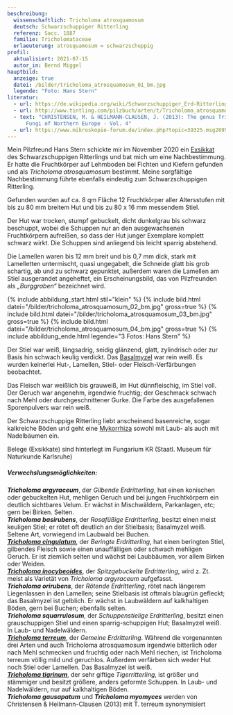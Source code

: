```yaml
---
beschreibung:
  wissenschaftlich: Tricholoma atrosquamosum
  deutsch: Schwarzschuppiger Ritterling
  referenz: Sacc. 1887
  familie: Tricholomataceae
  erlaeuterung: atrosquamosum = schwarzschuppig
profil:
  aktualisiert: 2021-07-15
  autor_in: Bernd Miggel
hauptbild:
  anzeige: true
  datei: /bilder/tricholoma_atrosquamosum_01_bm.jpg
  legende: "Foto: Hans Stern"
literatur:
  - url: https://de.wikipedia.org/wiki/Schwarzschuppiger_Erd-Ritterling
  - url: http://www.tintling.com/pilzbuch/arten/t/Tricholoma_atrosquamosum.html
  - text: "CHRISTENSEN, M. & HEILMANN-CLAUSEN, J. (2013): The genus Tricholoma. -
      Fungi of Northern Europe - Vol. 4"
  - url: https://www.mikroskopie-forum.de/index.php?topic=39325.msg289584#msg289584
---
```

Mein Pilzfreund Hans Stern schickte mir im November 2020 ein [Exsikkat](Exsikkat "Glossar") des Schwarzschuppigen Ritterlings und bat mich um eine Nachbestimmung. Er hatte die Fruchtkörper auf Lehmboden bei Fichten und Kiefern gefunden und als *Tricholoma atrosquamosum* bestimmt. Meine sorgfältige Nachbestimmung führte ebenfalls eindeutig zum Schwarzschuppigen Ritterling.

Gefunden wurden auf ca. 8 qm Fläche 12 Fruchtkörper aller Altersstufen mit bis zu 80 mm breitem Hut und bis zu 80 x 16 mm messendem Stiel.

Der Hut war trocken, stumpf gebuckelt, dicht dunkelgrau bis schwarz beschuppt, wobei die Schuppen nur an den ausgewachsenen Fruchtkörpern aufreißen, so dass der Hut junger Exemplare komplett schwarz wirkt. Die Schuppen sind anliegend bis leicht sparrig abstehend.

Die Lamellen waren bis 12 mm breit und bis 0,7 mm dick, stark mit Lamelletten untermischt, quasi ungegabelt, die Schneide glatt bis grob schartig, ab und zu schwarz gepunktet, außerdem waren die Lamellen am Stiel ausgerandet angeheftet, ein Erscheinungsbild, das von Pilzfreunden als *„Burggraben“* bezeichnet wird. 

{% include abbildung_start.html stil="klein" %}
{% include bild.html datei="/bilder/tricholoma_atrosquamosum_02_bm.jpg" gross=true %}
{% include bild.html datei="/bilder/tricholoma_atrosquamosum_03_bm.jpg" gross=true %}
{% include bild.html datei="/bilder/tricholoma_atrosquamosum_04_bm.jpg" gross=true %}
{% include abbildung_ende.html legende="3 Fotos: Hans Stern" %}

Der Stiel war weiß, längsadrig, seidig glänzend, glatt, zylindrisch oder zur Basis hin schwach keulig verdickt. Das [Basalmyzel](Myzel "Glossar") war rein weiß. Es wurden keinerlei Hut-, Lamellen, Stiel- oder Fleisch-Verfärbungen beobachtet.

Das Fleisch war weißlich bis grauweiß, im Hut dünnfleischig, im Stiel voll. Der Geruch war angenehm, irgendwie fruchtig; der Geschmack schwach nach Mehl oder durchgeschnittener Gurke. Die Farbe des ausgefallenen Sporenpulvers war rein weiß.

Der Schwarzschuppige Ritterling liebt anscheinend basenreiche, sogar kalkreiche Böden und geht eine [Mykorrhiza](Mykorrhiza "Glossar") sowohl mit Laub- als auch mit Nadelbäumen ein.

Belege (Exsikkate) sind hinterlegt im Fungarium KR (Staatl. Museum für Naturkunde Karlsruhe)

##### Verwechslungsmöglichkeiten:

***Tricholoma argyraceum***, der *Gilbende Erdritterling*, hat einen konischen oder gebuckelten Hut, mehligen Geruch und bei jungen Fruchtkörpern ein deutlich sichtbares Velum. Er wächst in Mischwäldern, Parkanlagen, etc; gern bei Birken. Selten.\
***Tricholoma basirubens***, der *Rosafüßige Erdritterling*, besitzt einen meist keuligen Stiel; er rötet oft deutlich an der Stielbasis; Basalmyzel weiß. Seltene Art, vorwiegend im Laubwald bei Buchen.\
***[Tricholoma cingulatum](/pilze/tricholoma-cingulatum-beringter-erdritterling)***, der *Beringte Erdritterling*, hat einen beringten Stiel, gilbendes Fleisch sowie einen unauffälligen oder schwach mehligen Geruch. Er ist ziemlich selten und wächst bei Laubbäumen, vor allem Birken oder Weiden.\
***[Tricholoma inocybeoides](/pilze/tricholoma-inocybeoides-spitzgebuckelter-ritterling)***, der *Spitzgebuckelte Erdritterling*, wird z. Zt. meist als Varietät von *Tricholoma argyraceum* aufgefasst.\
***Tricholoma orirubens***, der *Rötende Erdritterling*, rötet nach längerem Liegenlassen in den Lamellen; seine Stielbasis ist oftmals blaugrün gefleckt; das Basalmyzel ist gelblich. Er wächst in Laubwäldern auf kalkhaltigen Böden, gern bei Buchen; ebenfalls selten.\
***Tricholoma squarrulosum***, der *Schuppenstielige Erdritterling*, besitzt einen grauschuppigen Stiel und einen sparrig-schuppigen Hut; Basalmyzel weiß. In Laub- und Nadelwäldern.\
***[Tricholoma terreum](/pilze/tricholoma-terreum-gemeiner-erdritterling)***, der *Gemeine Erdritterling*. Während die vorgenannten drei Arten und auch Tricholoma atrosquamosum irgendwie bitterlich oder nach Mehl schmecken und fruchtig oder nach Mehl riechen, ist Tricholoma terreum völlig mild und geruchlos. Außerdem verfärben sich weder Hut noch Stiel oder Lamellen. Das Basalmyzel ist weiß.\
***[Tricholoma tigrinum](/pilze/tricholoma-tigrinum-tiger-ritterling)***, der sehr giftige *Tigerritterling*, ist größer und stämmiger und besitzt größere, anders geformte Schuppen. In Laub- und Nadelwäldern, nur auf kalkhaltigen Böden.\
***Tricholoma gausapatum*** und ***Tricholoma myomyces*** werden von Christensen & Heilmann-Clausen (2013) mit T. terreum synonymisiert
